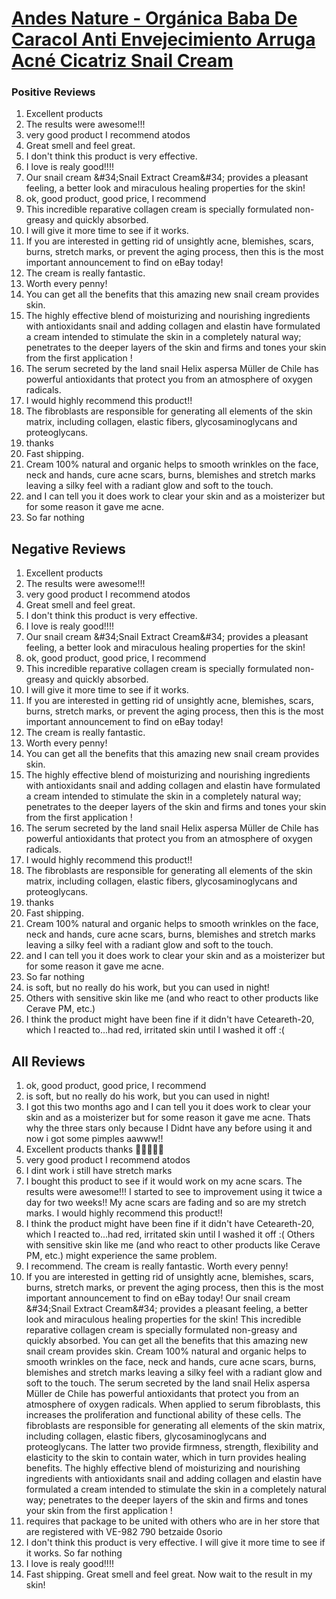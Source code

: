 # [Andes Nature - Orgánica Baba De Caracol Anti Envejecimiento Arruga Acné Cicatriz Snail Cream](https://products.checkmycream.com/products/Andes-Nature-Organica-Baba-De-Caracol-Anti-Envejecimiento-Arruga-Acne-Cicatriz-Snail-Cream.html)

### Positive Reviews

<ol>
      <li>Excellent products</li>
      <li>The results were awesome!!!</li>
      <li>very good product I recommend atodos</li>
      <li>Great smell and feel great.</li>
      <li>I don&#x27;t think this product is very effective.  </li>
      <li>I love is realy good!!!!</li>
      <li>Our snail cream &amp;#34;Snail Extract Cream&amp;#34; provides a pleasant feeling, a better look and miraculous healing properties for the skin!</li>
      <li>ok, good product, good price, I recommend</li>
      <li>This incredible reparative collagen cream is specially formulated non-greasy and quickly absorbed.</li>
      <li>I will give it more time to see if it works.  </li>
      <li>If you are interested in getting rid of unsightly acne, blemishes, scars, burns, stretch marks, or prevent the aging process, then this is the most important announcement to find on eBay today!</li>
      <li>The cream is really fantastic.</li>
      <li>Worth every penny!</li>
      <li>You can get all the benefits that this amazing new snail cream provides skin.</li>
      <li>The highly effective blend of moisturizing and nourishing ingredients with antioxidants snail and adding collagen and elastin have formulated a cream intended to stimulate the skin in a completely natural way; penetrates to the deeper layers of the skin and firms and tones your skin from the first application !</li>
      <li>The serum secreted by the land snail Helix aspersa Müller de Chile has powerful antioxidants that protect you from an atmosphere of oxygen radicals.</li>
      <li>I would  highly recommend this product!!</li>
      <li>The fibroblasts are responsible for generating all elements of the skin matrix, including collagen, elastic fibers, glycosaminoglycans and proteoglycans.</li>
      <li>thanks</li>
      <li>Fast shipping.</li>
      <li>Cream 100% natural and organic helps to smooth wrinkles on the face, neck and hands, cure acne scars, burns, blemishes and stretch marks leaving a silky feel with a radiant glow and soft to the touch.</li>
      <li>and I can tell you it does work to clear your skin and as a moisterizer but for some reason it gave me acne.</li>
      <li>So far nothing</li>
</ol>


<h2>Negative Reviews</h2>
<ol>
<li> Excellent products</li>
<li> The results were awesome!!!</li>
<li> very good product I recommend atodos</li>
<li> Great smell and feel great.</li>
<li> I don&#x27;t think this product is very effective.  </li>
<li> I love is realy good!!!!</li>
<li> Our snail cream &amp;#34;Snail Extract Cream&amp;#34; provides a pleasant feeling, a better look and miraculous healing properties for the skin!</li>
<li> ok, good product, good price, I recommend</li>
<li> This incredible reparative collagen cream is specially formulated non-greasy and quickly absorbed.</li>
<li> I will give it more time to see if it works.  </li>
<li> If you are interested in getting rid of unsightly acne, blemishes, scars, burns, stretch marks, or prevent the aging process, then this is the most important announcement to find on eBay today!</li>
<li> The cream is really fantastic.</li>
<li> Worth every penny!</li>
<li> You can get all the benefits that this amazing new snail cream provides skin.</li>
<li> The highly effective blend of moisturizing and nourishing ingredients with antioxidants snail and adding collagen and elastin have formulated a cream intended to stimulate the skin in a completely natural way; penetrates to the deeper layers of the skin and firms and tones your skin from the first application !</li>
<li> The serum secreted by the land snail Helix aspersa Müller de Chile has powerful antioxidants that protect you from an atmosphere of oxygen radicals.</li>
<li> I would  highly recommend this product!!</li>
<li> The fibroblasts are responsible for generating all elements of the skin matrix, including collagen, elastic fibers, glycosaminoglycans and proteoglycans.</li>
<li> thanks</li>
<li> Fast shipping.</li>
<li> Cream 100% natural and organic helps to smooth wrinkles on the face, neck and hands, cure acne scars, burns, blemishes and stretch marks leaving a silky feel with a radiant glow and soft to the touch.</li>
<li> and I can tell you it does work to clear your skin and as a moisterizer but for some reason it gave me acne.</li>
<li> So far nothing</li>
<li> is soft, but no really do his work, but you can used in night!</li>
<li> Others with sensitive skin like me (and who react to other products like Cerave PM, etc.)</li>
<li> I think the product might have been fine if it didn&#x27;t have Ceteareth-20, which I reacted to...had red, irritated skin until I washed it off :(</li>
</ol>

<h2>All Reviews</h2>

<ol>
    <li> ok, good product, good price, I recommend</li>
    <li> is soft, but no really do his work, but you can used in night!</li>
    <li> I got this two months ago and I can tell you it does work to clear your skin and as a moisterizer but for some reason it gave me acne. Thats why the three stars only because I Didnt have any before using it and now i got some pimples aawww!!</li>
    <li> Excellent products thanks 🌟🌟🌟🌟🌟</li>
    <li> very good product I recommend atodos</li>
    <li> I dint work i still have stretch marks</li>
    <li> I bought this product to see if it would work on my acne scars. The results were awesome!!! I started to see to improvement using it twice a day for two weeks!! My acne scars are fading and so are my stretch marks. I would  highly recommend this product!!</li>
    <li> I think the product might have been fine if it didn&#x27;t have Ceteareth-20, which I reacted to...had red, irritated skin until I washed it off :( Others with sensitive skin like me (and who react to other products like Cerave PM, etc.) might experience the same problem.</li>
    <li> I recommend. The cream is really fantastic. Worth every penny!</li>
    <li> If you are interested in getting rid of unsightly acne, blemishes, scars, burns, stretch marks, or prevent the aging process, then this is the most important announcement to find on eBay today! Our snail cream &amp;#34;Snail Extract Cream&amp;#34; provides a pleasant feeling, a better look and miraculous healing properties for the skin! This incredible reparative collagen cream is specially formulated non-greasy and quickly absorbed. You can get all the benefits that this amazing new snail cream provides skin. Cream 100% natural and organic helps to smooth wrinkles on the face, neck and hands, cure acne scars, burns, blemishes and stretch marks leaving a silky feel with a radiant glow and soft to the touch. The serum secreted by the land snail Helix aspersa Müller de Chile has powerful antioxidants that protect you from an atmosphere of oxygen radicals. When applied to serum fibroblasts, this increases the proliferation and functional ability of these cells. The fibroblasts are responsible for generating all elements of the skin matrix, including collagen, elastic fibers, glycosaminoglycans and proteoglycans. The latter two provide firmness, strength, flexibility and elasticity to the skin to contain water, which in turn provides healing benefits. The highly effective blend of moisturizing and nourishing ingredients with antioxidants snail and adding collagen and elastin have formulated a cream intended to stimulate the skin in a completely natural way; penetrates to the deeper layers of the skin and firms and tones your skin from the first application !</li>
    <li> requires that package to be united with others who are in her store that are registered with VE-982 790 betzaide 0sorio</li>
    <li> I don&#x27;t think this product is very effective.  I will give it more time to see if it works.  So far nothing</li>
    <li> I love is realy good!!!!</li>
    <li> Fast shipping. Great smell and feel great. Now wait to the result in my skin!</li>
</ol>




